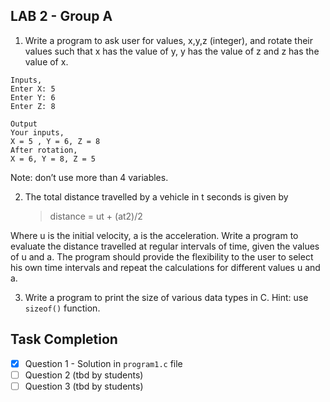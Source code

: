 ## LAB 2 - Group A

1. Write a program to ask user for values, x,y,z (integer), and rotate their values such that x has the value of y, y has the value of z and z has the value of x.

```
Inputs,
Enter X: 5
Enter Y: 6
Enter Z: 8

Output
Your inputs,
X = 5 , Y = 6, Z = 8
After rotation,
X = 6, Y = 8, Z = 5
```

Note: don’t use more than 4 variables.

2. The total distance travelled by a vehicle in t seconds is given by
   > distance = ut + (at2)/2

Where u is the initial velocity, a is the acceleration.
Write a program to evaluate the distance travelled at regular intervals of time, given the values of u and a. The program should provide the flexibility to the user to select his own time intervals and repeat the calculations for different values u and a.

3. Write a program to print the size of various data types in C.
   Hint: use `sizeof()` function.

## Task Completion

- [x] Question 1 - Solution in `program1.c` file
- [ ] Question 2 (tbd by students)
- [ ] Question 3 (tbd by students)
